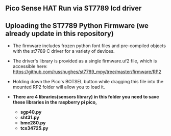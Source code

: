## Pico Sense HAT Run via ST7789 lcd driver

## Uploading the ST7789 Python Firmware (we already update in this repository)
 * The firmware includes frozen python font files and pre-compiled objects with the st7789 C driver for a variety of devices.
 * The driver's library is provided as a single firmware.uf2 file, which is accessible here:
    https://github.com/russhughes/st7789_mpy/tree/master/firmware/RP2
    
 * Holding down the Pico's BOTSEL button while dragging this file into the mounted RP2 folder will allow you to load it.


* <b>There are 4 libraries(sensors library) in this folder you need to save these libraries in the raspberry pi pico,
  * <b> sgp40.py 
  * <b> sht31.py
  * <b> bme280.py
  * <b> tcs34725.py
